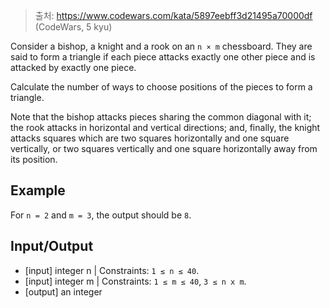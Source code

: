 > 출처: https://www.codewars.com/kata/5897eebff3d21495a70000df (CodeWars, 5 kyu)

Consider a bishop, a knight and a rook on an `n × m` chessboard. They are said to form a triangle if each piece attacks exactly one other piece and is attacked by exactly one piece.

Calculate the number of ways to choose positions of the pieces to form a triangle.

Note that the bishop attacks pieces sharing the common diagonal with it; the rook attacks in horizontal and vertical directions; and, finally, the knight attacks squares which are two squares horizontally and one square vertically, or two squares vertically and one square horizontally away from its position.

## Example

For `n = 2` and `m = 3`, the output should be `8`.

## Input/Output

- [input] integer n | Constraints: `1 ≤ n ≤ 40`.
- [input] integer m | Constraints: `1 ≤ m ≤ 40`, `3 ≤ n x m`.
- [output] an integer
